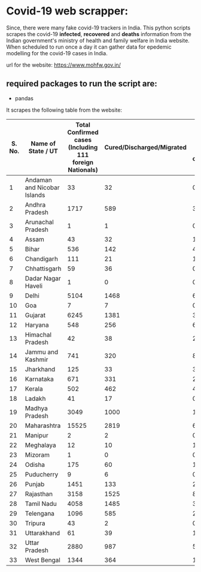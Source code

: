 # Covid-19 web scrapper:

Since, there were many fake covid-19 trackers in India. This python scripts scrapes the covid-19 **infected**, **recovered** and **deaths**  information from the Indian government's ministry of health and family welfare in India website. When scheduled to run once a day it can gather data for epedemic modelling for the covid-19 cases in India.

url for the website: https://www.mohfw.gov.in/

## required packages to run the script are: 
 - pandas
 
 It scrapes the following table from the website:

|S. No.|Name of State / UT|Total Confirmed cases (Including 111 foreign Nationals)|Cured/Discharged/Migrated|Deaths ( more than 70% cases due to comorbidities )|
|--- |--- |--- |--- |--- |
|1|Andaman and Nicobar Islands|33|32|0|
|2|Andhra Pradesh|1717|589|36|
|3|Arunachal Pradesh|1|1|0|
|4|Assam|43|32|1|
|5|Bihar|536|142|4|
|6|Chandigarh|111|21|1|
|7|Chhattisgarh|59|36|0|
|8|Dadar Nagar Haveli|1|0|0|
|9|Delhi|5104|1468|64|
|10|Goa|7|7|0|
|11|Gujarat|6245|1381|368|
|12|Haryana|548|256|6|
|13|Himachal Pradesh|42|38|2|
|14|Jammu and Kashmir|741|320|8|
|15|Jharkhand|125|33|3|
|16|Karnataka|671|331|29|
|17|Kerala|502|462|4|
|18|Ladakh|41|17|0|
|19|Madhya Pradesh|3049|1000|176|
|20|Maharashtra|15525|2819|617|
|21|Manipur|2|2|0|
|22|Meghalaya|12|10|1|
|23|Mizoram|1|0|0|
|24|Odisha|175|60|1|
|25|Puducherry|9|6|0|
|26|Punjab|1451|133|25|
|27|Rajasthan|3158|1525|89|
|28|Tamil Nadu|4058|1485|33|
|29|Telengana|1096|585|29|
|30|Tripura|43|2|0|
|31|Uttarakhand|61|39|1|
|32|Uttar Pradesh|2880|987|56|
|33|West Bengal|1344|364|140|


